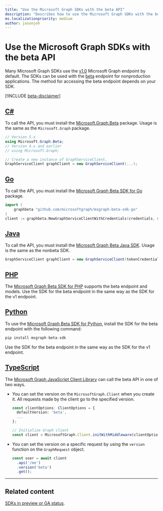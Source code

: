 ```yaml
---
title: "Use the Microsoft Graph SDKs with the beta API"
description: "Describes how to use the Microsoft Graph SDKs with the beta version of the API."
ms.localizationpriority: medium
author: jasonjoh
---
```


<!-- markdownlint-disable MD051 -->

# Use the Microsoft Graph SDKs with the beta API

Many Microsoft Graph SDKs use the [v1.0](/graph/api/overview?view=graph-rest-1.0&preserve-view=false) Microsoft Graph endpoint by default. The SDKs can be used with the [beta](/graph/api/overview?view=graph-rest-beta&preserve-view=true) endpoint for nonproduction applications. The method for accessing the beta endpoint depends on your SDK.

[!INCLUDE [beta-disclaimer](../../api-reference/includes/beta-disclaimer.md)]

## [C#](#tab/csharp)

To call the API, you must install the [Microsoft.Graph.Beta](https://www.nuget.org/packages/Microsoft.Graph.Beta) package. Usage is the same as the `Microsoft.Graph` package.

```csharp
// Version 5.x
using Microsoft.Graph.Beta;
// Version 4.x and earlier
// using Microsoft.Graph;

// Create a new instance of GraphServiceClient.
GraphServiceClient graphClient = new GraphServiceClient(...);
```

## [Go](#tab/go)

To call the API, you must install the [Microsoft Graph Beta SDK for Go](https://github.com/microsoftgraph/msgraph-beta-sdk-go) package.

```go
import (
    graphbeta "github.com/microsoftgraph/msgraph-beta-sdk-go"
)
client := graphbeta.NewGraphServiceClientWithCredentials(credentials, scopes)
```

## [Java](#tab/java)

To call the API, you must install the [Microsoft Graph Beta Java SDK](https://github.com/microsoftgraph/msgraph-beta-sdk-java). Usage is the same as the nonbeta SDK.

```Java
GraphServiceClient graphClient = new GraphServiceClient(tokenCredential, scopes);
```

## [PHP](#tab/php)

The [Microsoft Graph Beta SDK for PHP](https://github.com/microsoftgraph/msgraph-beta-sdk-php) supports the beta endpoint and models. Use the SDK for the beta endpoint in the same way as the SDK for the v1 endpoint.

## [Python](#tab/python)

To use the [Microsoft Graph Beta SDK for Python](https://github.com/microsoftgraph/msgraph-beta-sdk-python), install the SDK for the beta endpoint with the following command:

```py
pip install msgraph-beta-sdk
```

Use the SDK for the beta endpoint in the same way as the SDK for the v1 endpoint.

## [TypeScript](#tab/typescript)

The [Microsoft Graph JavaScript Client Library](https://github.com/microsoftgraph/msgraph-sdk-javascript) can call the beta API in one of two ways.

- You can set the version on the `MicrosoftGraph.Client` when you create it. All requests made by the client go to the specified version.

    ```typescript
    const clientOptions: ClientOptions = {
      defaultVersion: 'beta',
      ...
    };

    // Initialize Graph client
    const client = MicrosoftGraph.Client.initWithMiddleware(clientOptions);
    ```

- You can set the version on a specific request by using the `version` function on the `GraphRequest` object.

    ```typescript
    const user = await client
      .api('/me')
      .version('beta')
      .get();
    ```

---

## Related content

[SDKs in preview or GA status](sdks-overview.md#sdks-in-preview-or-ga-status).
